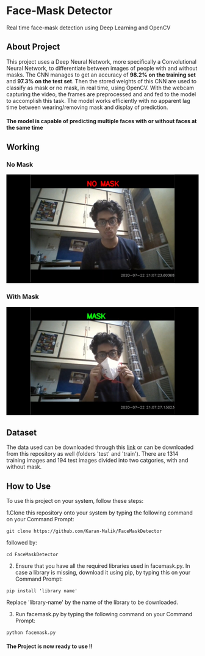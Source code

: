 # Face-Mask Detector
Real time face-mask detection using Deep Learning and OpenCV

## About Project
This project uses a Deep Neural Network, more specifically a Convolutional Neural Network, to differentiate between images of people with and without masks. The CNN manages to get 
an accuracy of **98.2% on the training set** and **97.3% on the test set**. Then the stored weights of this CNN are used to classify as mask or no mask, in real time, using OpenCV.
With the webcam capturing the video, the frames are preprocessed and and fed to the model to accomplish this task. The model works efficiently with no apparent lag time between
wearing/removing mask and display of prediction.

#### The model is capable of predicting multiple faces with or without faces at the same time

## Working 

### No Mask

![image](nomask.jpg)

### With Mask

![image](mask.jpg)

## Dataset

The data used can be downloaded through this [link](https://data-flair.training/blogs/download-face-mask-data/) or can be downloaded from this repository as well (folders 'test' and 
'train'). There are 1314 training images and 194 test images divided into two catgories, with and without mask.

## How to Use

To use this project on your system, follow these steps:

1.Clone this repository onto your system by typing the following command on your Command Prompt:

```
git clone https://github.com/Karan-Malik/FaceMaskDetector
```
followed by:

```
cd FaceMaskDetector
```

2. Ensure that you have all the required libraries used in facemask.py. In case a library is missing, download it using pip, by typing this on your Command Prompt:
```
pip install 'library name'
```
Replace 'library-name' by the name of the library to be downloaded.

3. Run facemask.py by typing the following command on your Command Prompt:
```
python facemask.py
```

#### The Project is now ready to use !!

